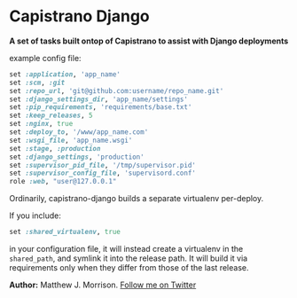 # Capistrano Django

**A set of tasks built ontop of Capistrano to assist with Django deployments**

example config file:

``` ruby
set :application, 'app_name'
set :scm, :git
set :repo_url, 'git@github.com:username/repo_name.git'
set :django_settings_dir, 'app_name/settings'
set :pip_requirements, 'requirements/base.txt'
set :keep_releases, 5
set :nginx, true
set :deploy_to, '/www/app_name.com'
set :wsgi_file, 'app_name.wsgi'
set :stage, :production
set :django_settings, 'production'
set :supervisor_pid_file, '/tmp/supervisor.pid'
set :supervisor_config_file, 'supervisord.conf'
role :web, "user@127.0.0.1"
```

Ordinarily, capistrano-django builds a separate virtualenv per-deploy.

If you include:
``` ruby
set :shared_virtualenv, true
```
in your configuration file, it will instead create a virtualenv in the `shared_path`, and
symlink it into the release path.  It will build it via requirements only when they differ
from those of the last release.

**Author:** Matthew J. Morrison.  [Follow me on Twitter](https://twitter.com/mattjmorrison)
